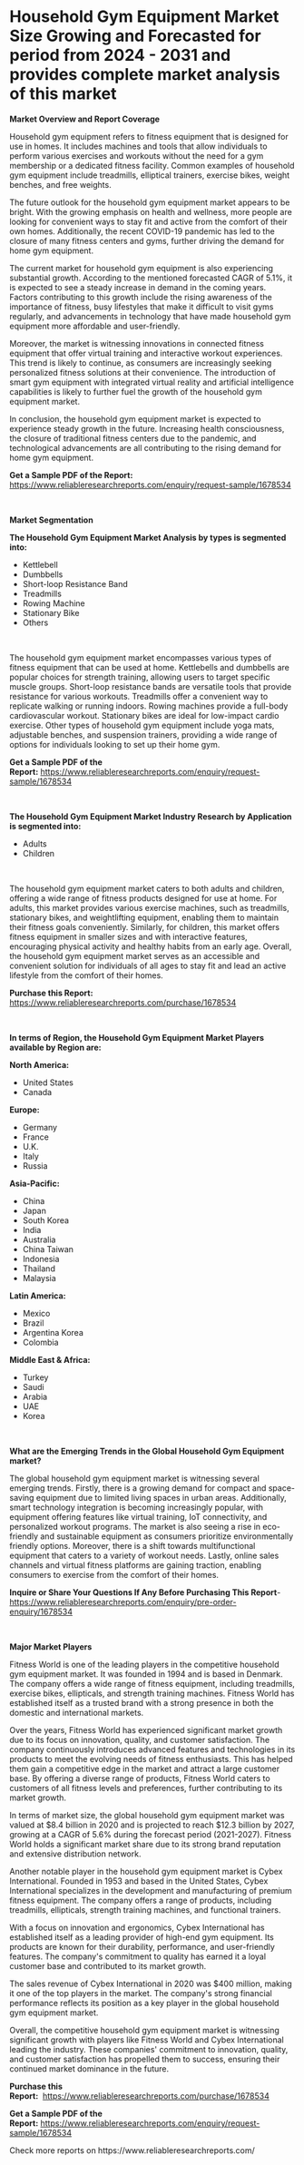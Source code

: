<p><h1>Household Gym Equipment Market Size Growing and Forecasted for period from 2024 - 2031 and provides complete market analysis of this market</h1></p><p><strong>Market Overview and Report Coverage</strong></p>
<p><p>Household gym equipment refers to fitness equipment that is designed for use in homes. It includes machines and tools that allow individuals to perform various exercises and workouts without the need for a gym membership or a dedicated fitness facility. Common examples of household gym equipment include treadmills, elliptical trainers, exercise bikes, weight benches, and free weights.</p><p>The future outlook for the household gym equipment market appears to be bright. With the growing emphasis on health and wellness, more people are looking for convenient ways to stay fit and active from the comfort of their own homes. Additionally, the recent COVID-19 pandemic has led to the closure of many fitness centers and gyms, further driving the demand for home gym equipment.</p><p>The current market for household gym equipment is also experiencing substantial growth. According to the mentioned forecasted CAGR of 5.1%, it is expected to see a steady increase in demand in the coming years. Factors contributing to this growth include the rising awareness of the importance of fitness, busy lifestyles that make it difficult to visit gyms regularly, and advancements in technology that have made household gym equipment more affordable and user-friendly.</p><p>Moreover, the market is witnessing innovations in connected fitness equipment that offer virtual training and interactive workout experiences. This trend is likely to continue, as consumers are increasingly seeking personalized fitness solutions at their convenience. The introduction of smart gym equipment with integrated virtual reality and artificial intelligence capabilities is likely to further fuel the growth of the household gym equipment market.</p><p>In conclusion, the household gym equipment market is expected to experience steady growth in the future. Increasing health consciousness, the closure of traditional fitness centers due to the pandemic, and technological advancements are all contributing to the rising demand for home gym equipment.</p></p>
<p><strong>Get a Sample PDF of the Report:</strong> <a href="https://www.reliableresearchreports.com/enquiry/request-sample/1678534">https://www.reliableresearchreports.com/enquiry/request-sample/1678534</a></p>
<p>&nbsp;</p>
<p><strong>Market Segmentation</strong></p>
<p><strong>The Household Gym Equipment Market Analysis by types is segmented into:</strong></p>
<p><ul><li>Kettlebell</li><li>Dumbbells</li><li>Short-loop Resistance Band</li><li>Treadmills</li><li>Rowing Machine</li><li>Stationary Bike</li><li>Others</li></ul></p>
<p>&nbsp;</p>
<p><p>The household gym equipment market encompasses various types of fitness equipment that can be used at home. Kettlebells and dumbbells are popular choices for strength training, allowing users to target specific muscle groups. Short-loop resistance bands are versatile tools that provide resistance for various workouts. Treadmills offer a convenient way to replicate walking or running indoors. Rowing machines provide a full-body cardiovascular workout. Stationary bikes are ideal for low-impact cardio exercise. Other types of household gym equipment include yoga mats, adjustable benches, and suspension trainers, providing a wide range of options for individuals looking to set up their home gym.</p></p>
<p><strong>Get a Sample PDF of the Report:</strong>&nbsp;<a href="https://www.reliableresearchreports.com/enquiry/request-sample/1678534">https://www.reliableresearchreports.com/enquiry/request-sample/1678534</a></p>
<p>&nbsp;</p>
<p><strong>The Household Gym Equipment Market Industry Research by Application is segmented into:</strong></p>
<p><ul><li>Adults</li><li>Children</li></ul></p>
<p>&nbsp;</p>
<p><p>The household gym equipment market caters to both adults and children, offering a wide range of fitness products designed for use at home. For adults, this market provides various exercise machines, such as treadmills, stationary bikes, and weightlifting equipment, enabling them to maintain their fitness goals conveniently. Similarly, for children, this market offers fitness equipment in smaller sizes and with interactive features, encouraging physical activity and healthy habits from an early age. Overall, the household gym equipment market serves as an accessible and convenient solution for individuals of all ages to stay fit and lead an active lifestyle from the comfort of their homes.</p></p>
<p><strong>Purchase this Report:</strong>&nbsp; <a href="https://www.reliableresearchreports.com/purchase/1678534">https://www.reliableresearchreports.com/purchase/1678534</a></p>
<p>&nbsp;</p>
<p><strong>In terms of Region, the Household Gym Equipment Market Players available by Region are:</strong></p>
<p>
    <p> <strong> North America: </strong>
        <ul>
            <li>United States</li>
            <li>Canada</li>
        </ul>
        </p> 
    <p> <strong> Europe: </strong>
        <ul>
            <li>Germany</li>
            <li>France</li>
            <li>U.K.</li>
            <li>Italy</li>
            <li>Russia</li>
        </ul>
        </p> 
    <p> <strong> Asia-Pacific: </strong>
        <ul>
            <li>China</li>
            <li>Japan</li>
            <li>South Korea</li>
            <li>India</li>
            <li>Australia</li>
            <li>China Taiwan</li>
            <li>Indonesia</li>
            <li>Thailand</li>
            <li>Malaysia</li>
        </ul>
        </p> 
    <p> <strong> Latin America: </strong>
        <ul>
            <li>Mexico</li>
            <li>Brazil</li>
            <li>Argentina Korea</li>
            <li>Colombia</li>
        </ul>
        </p> 
    <p> <strong> Middle East & Africa: </strong>
        <ul>
            <li>Turkey</li>
            <li>Saudi</li>
            <li>Arabia</li>
            <li>UAE</li>
            <li>Korea</li>
        </ul>
    </p>
    </p>
<p>&nbsp;</p>
<p><strong>What are the Emerging Trends in the Global Household Gym Equipment market?</strong></p>
<p><p>The global household gym equipment market is witnessing several emerging trends. Firstly, there is a growing demand for compact and space-saving equipment due to limited living spaces in urban areas. Additionally, smart technology integration is becoming increasingly popular, with equipment offering features like virtual training, IoT connectivity, and personalized workout programs. The market is also seeing a rise in eco-friendly and sustainable equipment as consumers prioritize environmentally friendly options. Moreover, there is a shift towards multifunctional equipment that caters to a variety of workout needs. Lastly, online sales channels and virtual fitness platforms are gaining traction, enabling consumers to exercise from the comfort of their homes.</p></p>
<p><strong>Inquire or Share Your Questions If Any Before Purchasing This Report</strong>- <a href="https://www.reliableresearchreports.com/enquiry/pre-order-enquiry/1678534">https://www.reliableresearchreports.com/enquiry/pre-order-enquiry/1678534</a></p>
<p>&nbsp;</p>
<p><strong>Major Market Players</strong></p>
<p><p>Fitness World is one of the leading players in the competitive household gym equipment market. It was founded in 1994 and is based in Denmark. The company offers a wide range of fitness equipment, including treadmills, exercise bikes, ellipticals, and strength training machines. Fitness World has established itself as a trusted brand with a strong presence in both the domestic and international markets.</p><p>Over the years, Fitness World has experienced significant market growth due to its focus on innovation, quality, and customer satisfaction. The company continuously introduces advanced features and technologies in its products to meet the evolving needs of fitness enthusiasts. This has helped them gain a competitive edge in the market and attract a large customer base. By offering a diverse range of products, Fitness World caters to customers of all fitness levels and preferences, further contributing to its market growth.</p><p>In terms of market size, the global household gym equipment market was valued at $8.4 billion in 2020 and is projected to reach $12.3 billion by 2027, growing at a CAGR of 5.6% during the forecast period (2021-2027). Fitness World holds a significant market share due to its strong brand reputation and extensive distribution network.</p><p>Another notable player in the household gym equipment market is Cybex International. Founded in 1953 and based in the United States, Cybex International specializes in the development and manufacturing of premium fitness equipment. The company offers a range of products, including treadmills, ellipticals, strength training machines, and functional trainers.</p><p>With a focus on innovation and ergonomics, Cybex International has established itself as a leading provider of high-end gym equipment. Its products are known for their durability, performance, and user-friendly features. The company's commitment to quality has earned it a loyal customer base and contributed to its market growth.</p><p>The sales revenue of Cybex International in 2020 was $400 million, making it one of the top players in the market. The company's strong financial performance reflects its position as a key player in the global household gym equipment market.</p><p>Overall, the competitive household gym equipment market is witnessing significant growth with players like Fitness World and Cybex International leading the industry. These companies' commitment to innovation, quality, and customer satisfaction has propelled them to success, ensuring their continued market dominance in the future.</p></p>
<p><strong>Purchase this Report:</strong>&nbsp;&nbsp;<a href="https://www.reliableresearchreports.com/purchase/1678534">https://www.reliableresearchreports.com/purchase/1678534</a></p>
<p></p>
<p><strong>Get a Sample PDF of the Report:</strong>&nbsp;<a href="https://www.reliableresearchreports.com/enquiry/request-sample/1678534">https://www.reliableresearchreports.com/enquiry/request-sample/1678534</a></p>
<p>Check more reports on https://www.reliableresearchreports.com/</p>